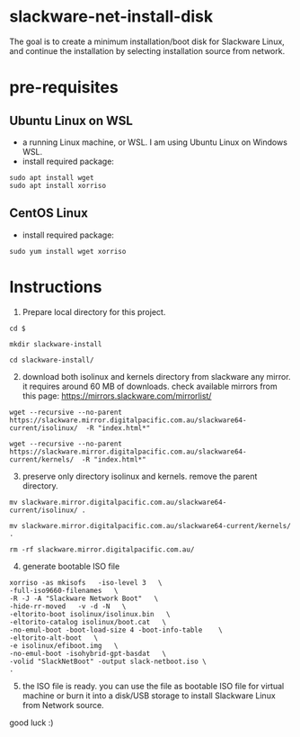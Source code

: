 # slackware-net-install-disk
The goal is to create a minimum installation/boot disk for Slackware Linux, and continue the installation by selecting installation source from network.

# pre-requisites
## Ubuntu Linux on WSL
- a running Linux machine, or WSL. I am using Ubuntu Linux on Windows WSL.
- install required package:
```
sudo apt install wget
sudo apt install xorriso
```

## CentOS Linux
- install required package:
```
sudo yum install wget xorriso
```


# Instructions
1. Prepare local directory for this project.
```
cd $

mkdir slackware-install 

cd slackware-install/ 
```

2. download both isolinux and kernels directory from slackware any mirror. it requires around 60 MB of downloads.
check available mirrors from this page: https://mirrors.slackware.com/mirrorlist/
```
wget --recursive --no-parent https://slackware.mirror.digitalpacific.com.au/slackware64-current/isolinux/  -R "index.html*" 

wget --recursive --no-parent https://slackware.mirror.digitalpacific.com.au/slackware64-current/kernels/  -R "index.html*" 
```

3. preserve only directory isolinux and kernels. remove the parent directory.
```
mv slackware.mirror.digitalpacific.com.au/slackware64-current/isolinux/ . 

mv slackware.mirror.digitalpacific.com.au/slackware64-current/kernels/  . 

rm -rf slackware.mirror.digitalpacific.com.au/ 
```

4. generate bootable ISO file
```
xorriso -as mkisofs   -iso-level 3   \
-full-iso9660-filenames   \
-R -J -A "Slackware Network Boot"   \
-hide-rr-moved   -v -d -N   \
-eltorito-boot isolinux/isolinux.bin   \
-eltorito-catalog isolinux/boot.cat   \
-no-emul-boot -boot-load-size 4 -boot-info-table    \
-eltorito-alt-boot   \
-e isolinux/efiboot.img   \
-no-emul-boot -isohybrid-gpt-basdat   \
-volid "SlackNetBoot" -output slack-netboot.iso \
. 
```

5. the ISO file is ready. you can use the file as bootable ISO file for virtual machine or burn it into a disk/USB storage to install Slackware Linux from Network source.

good luck :)

